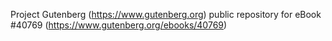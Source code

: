 Project Gutenberg (https://www.gutenberg.org) public repository for eBook #40769 (https://www.gutenberg.org/ebooks/40769)
